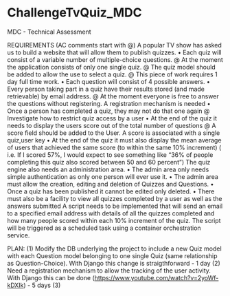 # ChallengeTvQuiz_MDC
MDC - Technical Assessment

REQUIREMENTS (AC comments start with @)
A popular TV show has asked us to build a website that will allow them to publish quizzes.
• Each quiz will consist of a variable number of multiple-choice questions.
  @ At the moment the application consists of only one single quiz. 
  @ The quiz model should be added to allow the use to select a quiz.
  @ This piece of work requires 1 day full time work.
• Each question will consist of 4 possible answers.
• Every person taking part in a quiz have their results stored (and made retrievable) by email address.
  @ At the moment everyone is free to answer the questions without registering. A registration mechanism is needed
• Once a person has completed a quiz, they may not do that one again
  @ Investigate how to restrict quiz access by a user 
• At the end of the quiz it needs to display the users score out of the total number of questions
  @ A score field should be added to the User. A score is associated with a single quiz,user key
• At the end of the quiz it must also display the mean average of users that achieved the same score (to within
the same 10% increment) ( i.e. If I scored 57%, I would expect to see something like “36% of people
completing this quiz also scored between 50 and 60 percent”)
The quiz engine also needs an administration area.
• The admin area only needs simple authentication as only one person will ever use it.
• The admin area must allow the creation, editing and deletion of Quizzes and Questions.
• Once a quiz has been published it cannot be edited only deleted.
• There must also be a facility to view all quizzes completed by a user as well as the answers submitted
A script needs to be implemented that will send an email to a specified email address with details of all the quizzes
completed and how many people scored within each 10% increment of the quiz. The script will be triggered as a
scheduled task using a container orchestration service.

PLAN:
(1) Modify the DB underlying the project to include a new Quiz model with each Question model belonging to one single Quiz (same relationship as Question-Choice). With Django this change is straigthforward - 1 day 
(2) Need a registration mechanism to allow the tracking of the user activity. With Django this can be done (https://www.youtube.com/watch?v=2yoWf-kDXIk) - 5 days
(3) 



